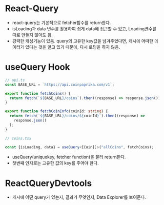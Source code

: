 # React-Query
- react-query는 기본적으로 fetcher함수를 return한다.
- isLoading과 data 변수를 활용하여 쉽게 data에 접근할 수 있고, Loading변수를 따로 만들지 않아도 됨.
- 강력한 캐싱기능이 있음. query의 고유한 key값을 넘겨주었다면, 캐시에 어떠한 데이터가 있다는 것을 알고 있기 때문에, 다시 로딩을 하지 않음.

# useQuery Hook
```typescript
// api.ts
const BASE_URL = `https://api.coinpaprika.com/v1`;

export function fetchCoins() {
  return fetch(`${BASE_URL}/coins`).then((response) => response.json());
}

export function fetchCoinInfo(coinId: string) {
  return fetch(`${BASE_URL}/coins/${coinId}`).then((response) =>
    response.json()
  );
}

// coins.tsx

const {isLoading, data} = useQuery<ICoin[]>("allCoins", fetchCoins);
```
- useQuery(uniquekey, fetcher function)을 불러 return한다.
- 첫번째 인자로는 고유한 값의 key를 주어야 한다.

# ReactQueryDevtools
- 캐시에 어떤 query가 있는지, 결과가 무엇인지, Data Explorer를 보여준다.
